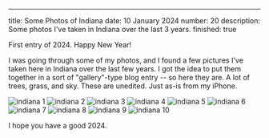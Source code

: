 ---
title: Some Photos of Indiana
date: 10 January 2024
number: 20
description: Some photos I've taken in Indiana over the last 3 years.
finished: true

First entry of 2024. Happy New Year!

I was going through some of my photos, and I found a few pictures I've taken here in Indiana over the last few years. I got the idea to put them together in a sort of "gallery"-type blog entry -- so here they are. A lot of trees, grass, and sky. These are unedited. Just as-is from my iPhone.

![indiana 1](../assets/images/indiana/1.jpeg "indiana 1")
![indiana 2](../assets/images/indiana/2.jpeg "indiana 2")
![indiana 3](../assets/images/indiana/3.jpeg "indiana 3")
![indiana 4](../assets/images/indiana/4.jpeg "indiana 4")
![indiana 5](../assets/images/indiana/5.jpeg "indiana 5")
![indiana 6](../assets/images/indiana/6.jpeg "indiana 6")
![indiana 7](../assets/images/indiana/7.jpeg "indiana 7")
![indiana 8](../assets/images/indiana/8.jpeg "indiana 8")
![indiana 9](../assets/images/indiana/9.jpeg "indiana 9")
![indiana 10](../assets/images/indiana/10.jpeg "indiana 10")

I hope you have a good 2024.
